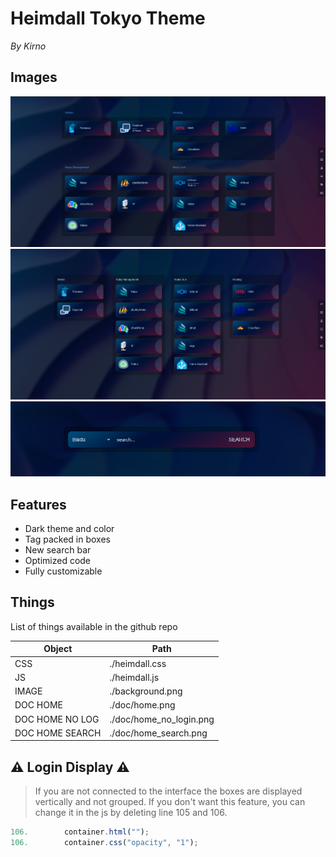# Heimdall Tokyo Theme
*By Kirno*

## Images

![home](./doc/home.png)
![home_no_login](./doc/home_no_login.png)
![home_search](./doc/home_search.png)

## Features

- Dark theme and color
- Tag packed in boxes
- New search bar
- Optimized code
- Fully customizable

## Things

List of things available in the github repo

| Object | Path |
| ------ | ------ |
| CSS | ./heimdall.css |
| JS | ./heimdall.js |
| IMAGE | ./background.png |
| DOC HOME | ./doc/home.png |
| DOC HOME NO LOG | ./doc/home_no_login.png |
| DOC HOME SEARCH | ./doc/home_search.png |

## ⚠️ Login Display ⚠️
> If you are not connected to the interface the boxes are displayed vertically and not grouped.
> If you don't want this feature, you can change it in the js by deleting line 105 and 106.

```js
106.        container.html("");
106.        container.css("opacity", "1");
```